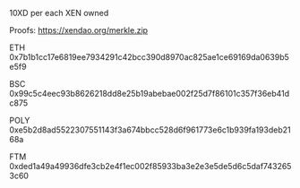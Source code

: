 10XD per each XEN owned

Proofs:
https://xendao.org/merkle.zip


ETH 0x7b1b1cc17e6819ee7934291c42bcc390d8970ac825ae1ce69169da0639b5e5f9

BSC 0x99c5c4eec93b8626218dd8e25b19abebae002f25d7f86101c357f36eb41dc875

POLY 0xe5b2d8ad5522307551143f3a674bbcc528d6f961773e6c1b939fa193deb2168a

FTM 0xded1a49a49936dfe3cb2e4f1ec002f85933ba3e2e3e5de5d6c5daf7432653c60
